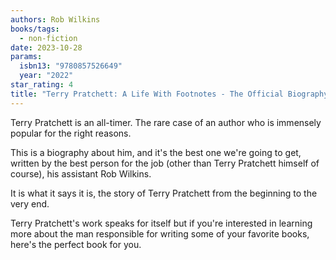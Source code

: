 ```yaml
---
authors: Rob Wilkins
books/tags:
  - non-fiction
date: 2023-10-28
params:
  isbn13: "9780857526649"
  year: "2022"
star_rating: 4
title: "Terry Pratchett: A Life With Footnotes - The Official Biography"
---
```


Terry Pratchett is an all-timer. The rare case of an author who is immensely
popular for the right reasons.

This is a biography about him, and it's the best one we're going to get, written
by the best person for the job (other than Terry Pratchett himself of course),
his assistant Rob Wilkins.

It is what it says it is, the story of Terry Pratchett from the beginning to the
very end.

<!--more-->

Terry Pratchett's work speaks for itself but if you're interested in learning
more about the man responsible for writing some of your favorite books, here's
the perfect book for you.
